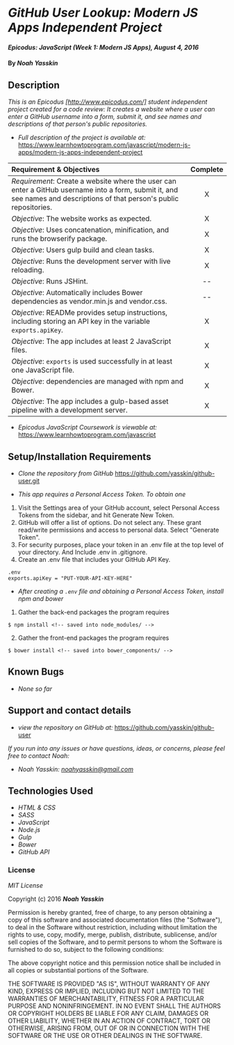 # _GitHub User Lookup: Modern JS Apps Independent Project_

#### _Epicodus: JavaScript (Week 1: Modern JS Apps), August 4, 2016_

#### By _**Noah Yasskin**_

## Description

_This is an Epicodus [http://www.epicodus.com/] student independent project created for a code review: It creates a website where a user can enter a GitHub username into a form, submit it, and see names and descriptions of that person's public repositories._

* _Full description of the project is available at:_
https://www.learnhowtoprogram.com/javascript/modern-js-apps/modern-js-apps-independent-project

Requirement & Objectives | Complete
:------------- | :-------------: |
*Requirement*: Create a website where the user can enter a GitHub username into a form, submit it, and see names and descriptions of that person's public repositories. | X
*Objective*: The website works as expected. | X
*Objective*: Uses concatenation, minification, and runs the browserify package. | X
*Objective*: Users gulp build and clean tasks. | X
*Objective*: Runs the development server with live reloading. | X
*Objective*: Runs JSHint. | --
*Objective*: Automatically includes Bower dependencies as vendor.min.js and vendor.css. | --
*Objective*: READMe provides setup instructions, including storing an API key in the variable `exports.apiKey`. | X
*Objective*: The app includes at least 2 JavaScript files. | X
*Objective*: `exports` is used successfully in at least one JavaScript file. | X
*Objective*: dependencies are managed with npm and Bower. | X
*Objective*:  The app includes a gulp-based asset pipeline with a development server. | X

* _Epicodus JavaScript Coursework is viewable at:_
https://www.learnhowtoprogram.com/javascript

## Setup/Installation Requirements

* _Clone the repository from GitHub_
https://github.com/yasskin/github-user.git

* _This app requires a Personal Access Token. To obtain one_

1. Visit the Settings area of your GitHub account, select Personal Access Tokens from the sidebar, and hit Generate New Token.
2. GitHub will offer a list of options. Do not select any. These grant read/write permissions and access to personal data. Select "Generate Token".
3. For security purposes, place your token in an .env file at the top level of your directory. And Include .env in .gitignore.
4. Create an .env file that includes your GitHub API Key.

```
.env
exports.apiKey = "PUT-YOUR-API-KEY-HERE"
```

* _After creating a `.env` file and obtaining a Personal Access Token, install npm and bower_


1. Gather the back-end packages the program requires
```
$ npm install <!-- saved into node_modules/ -->
```
2. Gather the front-end packages the program requires
```
$ bower install <!-- saved into bower_components/ -->
```

## Known Bugs

* _None so far_

## Support and contact details

* _view the repository on GitHub at:_
https://github.com/yasskin/github-user

_If you run into any issues or have questions, ideas, or concerns, please feel free to contact Noah:_

* _Noah Yasskin: <a href="mailto:noahyasskin@gmail.com">noahyasskin@gmail.com</a>_

## Technologies Used

* _HTML & CSS_
* _SASS_
* _JavaScript_
* _Node.js_
* _Gulp_
* _Bower_
* _GitHub API_

### License

*MIT License*

Copyright (c) 2016 **_Noah Yasskin_**

Permission is hereby granted, free of charge, to any person obtaining a copy of this software and associated documentation files (the "Software"), to deal in the Software without restriction, including without limitation the rights to use, copy, modify, merge, publish, distribute, sublicense, and/or sell copies of the Software, and to permit persons to whom the Software is furnished to do so, subject to the following conditions:

The above copyright notice and this permission notice shall be included in all copies or substantial portions of the Software.

THE SOFTWARE IS PROVIDED "AS IS", WITHOUT WARRANTY OF ANY KIND, EXPRESS OR IMPLIED, INCLUDING BUT NOT LIMITED TO THE WARRANTIES OF MERCHANTABILITY, FITNESS FOR A PARTICULAR PURPOSE AND NONINFRINGEMENT. IN NO EVENT SHALL THE AUTHORS OR COPYRIGHT HOLDERS BE LIABLE FOR ANY CLAIM, DAMAGES OR OTHER LIABILITY, WHETHER IN AN ACTION OF CONTRACT, TORT OR OTHERWISE, ARISING FROM, OUT OF OR IN CONNECTION WITH THE SOFTWARE OR THE USE OR OTHER DEALINGS IN THE SOFTWARE.
